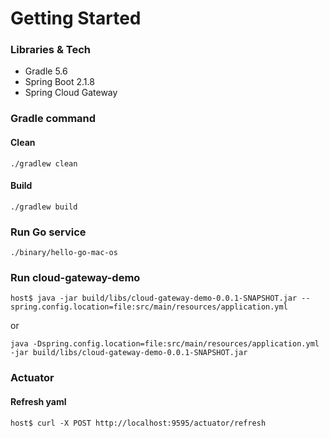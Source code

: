 # Getting Started

### Libraries & Tech
* Gradle 5.6
* Spring Boot 2.1.8
* Spring Cloud Gateway

### Gradle command
#### Clean
```shell script
./gradlew clean
```
#### Build
```shell script
./gradlew build
```
### Run Go service
```shell script
./binary/hello-go-mac-os
```
### Run cloud-gateway-demo
```shell script
host$ java -jar build/libs/cloud-gateway-demo-0.0.1-SNAPSHOT.jar --spring.config.location=file:src/main/resources/application.yml
```
or
```shell script
java -Dspring.config.location=file:src/main/resources/application.yml -jar build/libs/cloud-gateway-demo-0.0.1-SNAPSHOT.jar
```
### Actuator
#### Refresh yaml
```shell script
host$ curl -X POST http://localhost:9595/actuator/refresh
```